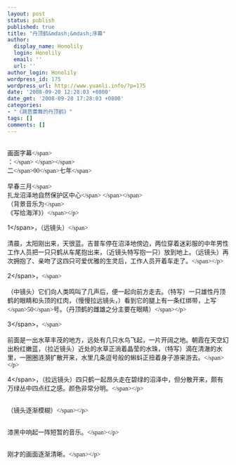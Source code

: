 ```yaml
---
layout: post
status: publish
published: true
title: "丹顶鹤&mdash;&mdash;序幕"
author:
  display_name: Honolily
  login: Honolily
  email: ''
  url: ''
author_login: Honolily
wordpress_id: 175
wordpress_url: http://www.yuanli.info/?p=175
date: '2008-09-20 12:28:03 +0800'
date_gmt: '2008-09-20 17:28:03 +0800'
categories:
- "《跳芭蕾舞的丹顶鹤》"
tags: []
comments: []
---
```

<p CLASS="MsoNormal"><span STYLE="FONT-FAMILY: 宋体; mso-ascii-font-family: 'Times New Roman'; mso-hansi-font-family: 'Times New Roman'"><br />
画面字幕<&#47;span> <span STYLE="FONT-FAMILY: 宋体; mso-ascii-font-family: 'Times New Roman'; mso-hansi-font-family: 'Times New Roman'"><br />
：<&#47;span><span LANG="EN-US" XML:LANG="EN-US"><span STYLE="mso-spacerun: yes">&nbsp;<wbr><&#47;span><&#47;span> <span STYLE="FONT-FAMILY: 宋体; mso-ascii-font-family: 'Times New Roman'; mso-hansi-font-family: 'Times New Roman'"><br />
二<&#47;span><span LANG="EN-US" XML:LANG="EN-US">00<&#47;span><span STYLE="FONT-FAMILY: 宋体; mso-ascii-font-family: 'Times New Roman'; mso-hansi-font-family: 'Times New Roman'">七年<&#47;span><br />
<span STYLE="FONT-FAMILY: 宋体; mso-ascii-font-family: 'Times New Roman'; mso-hansi-font-family: 'Times New Roman'"><br />
早春三月<&#47;span> <span STYLE="FONT-FAMILY: 宋体; mso-ascii-font-family: 'Times New Roman'; mso-hansi-font-family: 'Times New Roman'"><br />
扎龙沼泽地自然保护区中心<&#47;span><span LANG="EN-US" XML:LANG="EN-US"><span STYLE="mso-spacerun: yes">&nbsp;<wbr><&#47;span><&#47;span> <span STYLE="FONT-FAMILY: 宋体; mso-ascii-font-family: 'Times New Roman'; mso-hansi-font-family: 'Times New Roman'"><br />
（背景音乐为<&#47;span> <span STYLE="FONT-FAMILY: 宋体; mso-ascii-font-family: 'Times New Roman'; mso-hansi-font-family: 'Times New Roman'"><br />
《写给海洋》）<&#47;span><&#47;p></p>
<p CLASS="MsoNormal"><span LANG="EN-US" XML:LANG="EN-US">1<&#47;span><span STYLE="FONT-FAMILY: 宋体; mso-ascii-font-family: 'Times New Roman'; mso-hansi-font-family: 'Times New Roman'">，（远镜头）<&#47;span><br />
<span STYLE="FONT-FAMILY: 宋体; mso-ascii-font-family: 'Times New Roman'; mso-hansi-font-family: 'Times New Roman'"><br />
清晨，太阳刚出来，天很蓝。吉普车停在沼泽地傍边，两位穿着迷彩服的中年男性工作人员把一只只鹤从车尾抱出来，（近镜头特写抱一只）放到地上。（远镜头）再次拥抱了、亲吻了这四只可爱优雅的生灵后，工作人员开着车走了。<&#47;span><&#47;p></p>
<p CLASS="MsoNormal"><span LANG="EN-US" XML:LANG="EN-US">2<&#47;span><span STYLE="FONT-FAMILY: 宋体; mso-ascii-font-family: 'Times New Roman'; mso-hansi-font-family: 'Times New Roman'">，<&#47;span><br />
<span STYLE="FONT-FAMILY: 宋体; mso-ascii-font-family: 'Times New Roman'; mso-hansi-font-family: 'Times New Roman'"><br />
（中镜头）它们向人类鸣叫了几声后，便一起向前方走去。（特写）一只雄性丹顶鹤的眼睛和头顶的红肉，（慢慢拉远镜头，）看到它的腿上有一条红绑带，上写<&#47;span><span LANG="EN-US" XML:LANG="EN-US">50<&#47;span><span STYLE="FONT-FAMILY: 宋体; mso-ascii-font-family: 'Times New Roman'; mso-hansi-font-family: 'Times New Roman'">号。（丹顶鹤的雌雄之分主要在眼睛）<&#47;span><&#47;p></p>
<p CLASS="MsoNormal"><span LANG="EN-US" XML:LANG="EN-US">3<&#47;span><span STYLE="FONT-FAMILY: 宋体; mso-ascii-font-family: 'Times New Roman'; mso-hansi-font-family: 'Times New Roman'">，<&#47;span><br />
<span STYLE="FONT-FAMILY: 宋体; mso-ascii-font-family: 'Times New Roman'; mso-hansi-font-family: 'Times New Roman'"><br />
前面是一出水草丰茂的地方，远处有几只水鸟飞起，一片开阔之地。朝霞在天空幻出粉红嫩蓝，（拉近镜头）近处的水草正淌着晶莹的水珠，（特写）滴在清澈的水里，一圈圈涟漪扩散开来，水里几条逗号般的蝌蚪正扭着身子游来游去。<&#47;span><&#47;p></p>
<p CLASS="MsoNormal"><span LANG="EN-US" XML:LANG="EN-US">4<&#47;span><span STYLE="FONT-FAMILY: 宋体; mso-ascii-font-family: 'Times New Roman'; mso-hansi-font-family: 'Times New Roman'">，（拉远镜头）四只鹤一起昂头走在碧绿的沼泽中，但分散开来，颇有万绿丛中四点红之感。颜色非常分明。<&#47;span><&#47;p></p>
<p CLASS="MsoNormal"><span STYLE="FONT-FAMILY: 宋体; mso-ascii-font-family: 'Times New Roman'; mso-hansi-font-family: 'Times New Roman'"><br />
（镜头逐渐模糊）<&#47;span><&#47;p></p>
<p CLASS="MsoNormal"><span STYLE="FONT-FAMILY: 宋体; mso-ascii-font-family: 'Times New Roman'; mso-hansi-font-family: 'Times New Roman'"><br />
漆黑中响起一阵短暂的音乐。<&#47;span><&#47;p></p>
<p CLASS="MsoNormal"><span STYLE="FONT-FAMILY: 宋体; mso-ascii-font-family: 'Times New Roman'; mso-hansi-font-family: 'Times New Roman'"><br />
刚才的画面逐渐清晰。<&#47;span><&#47;p></p>
